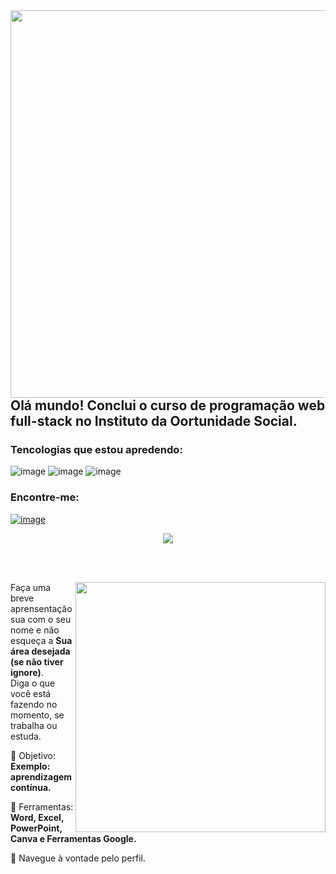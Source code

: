 <img align="left" src="https://github.com/marcosvinicius-bit/marcosvinicius-bit/assets/146993835/a944a3b6-ec67-45f0-8a30-39ddf46e4daf" width="700px" height="620px">

## Olá mundo! Conclui  o curso de programação web full-stack no Instituto da Oortunidade Social.

### Tencologias que estou apredendo:
![image](https://github.com/marcosvinicius-bit/marcosvinicius-bit/assets/146993835/d2bbdf88-c9d2-4279-b28f-6b2573cea957)
![image](https://github.com/marcosvinicius-bit/marcosvinicius-bit/assets/146993835/aaa1fb75-b758-4d37-8af7-78806c5df088)
![image](https://camo.githubusercontent.com/77a94341662845d3740986b84d8219c0fd4a0a9e4af8e5411c24cec0faee2129/68747470733a2f2f696d672e736869656c64732e696f2f62616467652f4a6176615363726970742d3332333333303f7374796c653d666f722d7468652d6261646765266c6f676f3d6a617661736372697074266c6f676f436f6c6f723d463744463145)

### Encontre-me:
<a href="https://www.instagram.com/mircusbr/"> ![image](https://github.com/marcosvinicius-bit/marcosvinicius-bit/assets/146993835/76b56610-a730-4040-88c8-ca8d83090532)
<div align="center"> 

  
 <a href="https://github.com/MarquinCss/github-readme-stats"><img align="center" src="https://github-readme-stats.vercel.app/api/top-langs/?username=marcosvinicius-bit&layout=compact&theme=dark&hide_border=true" /></a> 





</img>

</div>

<br> <br>

<img src="https://raw.githubusercontent.com/MicaelliMedeiros/micaellimedeiros/master/image/computer-illustration.png" min-width="400px" max-width="400px" width="400px" align="right">

<p align="left"> 
  Faça uma breve aprensentação sua com o seu nome e não esqueça a <strong>Sua área desejada (se não tiver ignore)</strong>. <br>
  Diga o que você está fazendo no momento, se trabalha ou estuda.
</p>

<p align="left">
 
  🦄 Objetivo: **Exemplo: aprendizagem contínua.**
</p>

<p align="left">
</p>

  💼 Ferramentas:  **Word, Excel, PowerPoint, Canva e Ferramentas Google.**


<p align="left">
  💌 Navegue à vontade pelo perfil.
</p>












</img>




